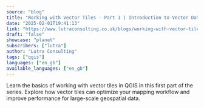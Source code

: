 ```yaml
---
source: "blog"
title: "Working with Vector Tiles - Part 1 | Introduction to Vector Data"
date: "2025-02-01T19:41:13"
link: "https://www.lutraconsulting.co.uk/blogs/working-with-vector-tiles---part-1?utm_source=qgis"
draft: "false"
showcase: "planet"
subscribers: ["lutra"]
author: "Lutra Consulting"
tags: ["qgis"]
languages: ["en_gb"]
available_languages: ["en_gb"]
---
```


Learn the basics of working with vector tiles in QGIS in this first part of the series. Explore how vector tiles can optimize your mapping workflow and improve performance for large-scale geospatial data.
